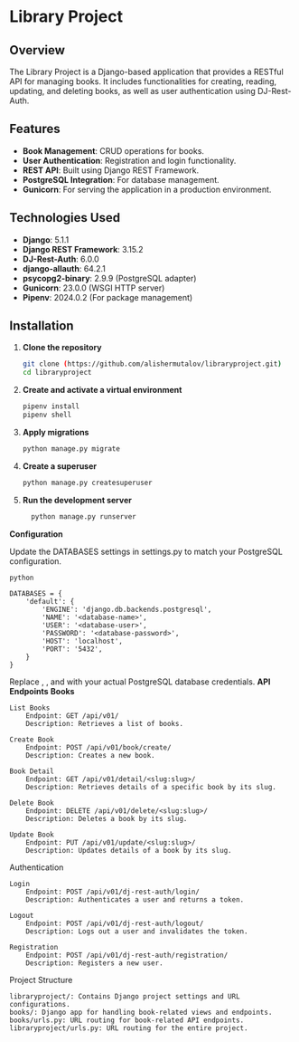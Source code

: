 # Library Project

## Overview

The Library Project is a Django-based application that provides a RESTful API for managing books. It includes functionalities for creating, reading, updating, and deleting books, as well as user authentication using DJ-Rest-Auth.

## Features

- **Book Management**: CRUD operations for books.
- **User Authentication**: Registration and login functionality.
- **REST API**: Built using Django REST Framework.
- **PostgreSQL Integration**: For database management.
- **Gunicorn**: For serving the application in a production environment.

## Technologies Used

- **Django**: 5.1.1
- **Django REST Framework**: 3.15.2
- **DJ-Rest-Auth**: 6.0.0
- **django-allauth**: 64.2.1
- **psycopg2-binary**: 2.9.9 (PostgreSQL adapter)
- **Gunicorn**: 23.0.0 (WSGI HTTP server)
- **Pipenv**: 2024.0.2 (For package management)

## Installation

1. **Clone the repository**

   ```bash
   git clone (https://github.com/alishermutalov/libraryproject.git)
   cd libraryproject

2. **Create and activate a virtual environment**

    ```bash
    pipenv install
    pipenv shell

3. **Apply migrations**

    ```bash
    python manage.py migrate

4. **Create a superuser**

    ```bash
    python manage.py createsuperuser

5. **Run the development server**

    ```bash
      python manage.py runserver

**Configuration**

Update the DATABASES settings in settings.py to match your PostgreSQL configuration.

    python
    
    DATABASES = {
        'default': {
            'ENGINE': 'django.db.backends.postgresql',
            'NAME': '<database-name>',
            'USER': '<database-user>',
            'PASSWORD': '<database-password>',
            'HOST': 'localhost',
            'PORT': '5432',
        }
    }

Replace <database-name>, <database-user>, and <database-password> with your actual PostgreSQL database credentials.
**API Endpoints**
**Books**

    List Books
        Endpoint: GET /api/v01/
        Description: Retrieves a list of books.

    Create Book
        Endpoint: POST /api/v01/book/create/
        Description: Creates a new book.

    Book Detail
        Endpoint: GET /api/v01/detail/<slug:slug>/
        Description: Retrieves details of a specific book by its slug.

    Delete Book
        Endpoint: DELETE /api/v01/delete/<slug:slug>/
        Description: Deletes a book by its slug.

    Update Book
        Endpoint: PUT /api/v01/update/<slug:slug>/
        Description: Updates details of a book by its slug.

Authentication

    Login
        Endpoint: POST /api/v01/dj-rest-auth/login/
        Description: Authenticates a user and returns a token.

    Logout
        Endpoint: POST /api/v01/dj-rest-auth/logout/
        Description: Logs out a user and invalidates the token.

    Registration
        Endpoint: POST /api/v01/dj-rest-auth/registration/
        Description: Registers a new user.

Project Structure

    libraryproject/: Contains Django project settings and URL configurations.
    books/: Django app for handling book-related views and endpoints.
    books/urls.py: URL routing for book-related API endpoints.
    libraryproject/urls.py: URL routing for the entire project.
